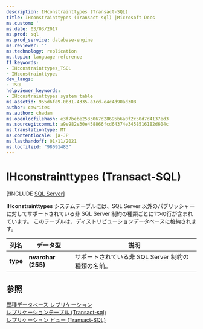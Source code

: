 ```yaml
---
description: IHconstrainttypes (Transact-SQL)
title: IHconstrainttypes (Transact-sql) |Microsoft Docs
ms.custom: ''
ms.date: 03/03/2017
ms.prod: sql
ms.prod_service: database-engine
ms.reviewer: ''
ms.technology: replication
ms.topic: language-reference
f1_keywords:
- IHconstrainttypes_TSQL
- IHconstrainttypes
dev_langs:
- TSQL
helpviewer_keywords:
- IHconstrainttypes system table
ms.assetid: 955d6fa9-0b31-4335-a3cd-e4c4d90ad308
author: cawrites
ms.author: chadam
ms.openlocfilehash: e3f7bebe2533067d28695b6a0f2c50d7d4137ed3
ms.sourcegitcommit: a9e982e30e458866fcd64374e3458516182d604c
ms.translationtype: MT
ms.contentlocale: ja-JP
ms.lasthandoff: 01/11/2021
ms.locfileid: "98091483"
---
```

# <a name="ihconstrainttypes-transact-sql"></a>IHconstrainttypes (Transact-SQL)
[!INCLUDE [SQL Server](../../includes/applies-to-version/sqlserver.md)]

  **IHconstrainttypes** システムテーブルには、SQL Server 以外のパブリッシャーに対してサポートされている非 SQL Server 制約の種類ごとに1つの行が含まれています。 このテーブルは、ディストリビューションデータベースに格納されます。  
  
|列名|データ型|説明|  
|-----------------|---------------|-----------------|  
|**type**|**nvarchar (255)**|サポートされている非 SQL Server 制約の種類の名前。|  
  
## <a name="see-also"></a>参照  
 [異種データベース レプリケーション](../../relational-databases/replication/non-sql/heterogeneous-database-replication.md)   
 [レプリケーションテーブル &#40;Transact-sql&#41;](../../relational-databases/system-tables/replication-tables-transact-sql.md)   
 [レプリケーション ビュー &#40;Transact-SQL&#41;](../../relational-databases/system-views/replication-views-transact-sql.md)  
  
  
